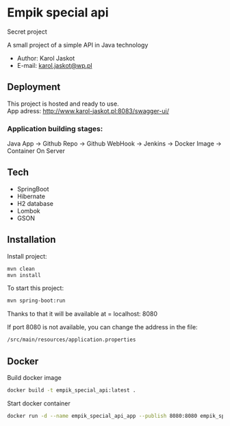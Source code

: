 # Empik special api

Secret project

A small project of a simple API in Java technology

* Author: Karol Jaskot
* E-mail: karol.jaskot@wp.pl

## Deployment

This project is hosted and ready to use.  
App adress:
http://www.karol-jaskot.pl:8083/swagger-ui/

### Application building stages:

Java App -> Github Repo -> Github WebHook -> Jenkins -> Docker Image -> Container On Server

## Tech

* SpringBoot
* Hibernate
* H2 database
* Lombok
* GSON

## Installation

Install project:
```sh
mvn clean
mvn install
```
To start this project:
```sh
mvn spring-boot:run
```

Thanks to that it will be available at =  localhost: 8080


If port 8080 is not available, you can change the address in the file:
```sh
/src/main/resources/application.properties
```

## Docker

Build docker image
```sh
docker build -t empik_special_api:latest .
```

Start docker container
```sh
docker run -d --name empik_special_api_app --publish 8080:8080 empik_special_api
```